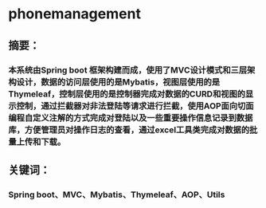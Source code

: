 # phonemanagement

## 摘要：
### 本系统由Spring boot 框架构建而成，使用了MVC设计模式和三层架构设计，数据的访问层使用的是Mybatis，视图层使用的是Thymeleaf，控制层使用的是控制器完成对数据的CURD和视图的显示控制，通过拦截器对非法登陆等请求进行拦截，使用AOP面向切面编程自定义注解的方式完成对登陆以及一些重要操作信息记录到数据库，方便管理员对操作日志的查看，通过excel工具类完成对数据的批量上传和下载。

## 关键词：
### Spring boot、MVC、Mybatis、Thymeleaf、AOP、Utils



